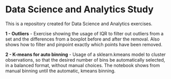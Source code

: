 # Data Science and Analytics Study
This is a repository created for Data Science and Analytics exercises.

<b>1 - Outliers</b> - Exercise showing the usage of IQR to filter out outliers from a set and the differences from a boxplot before and after the removal. Also shows how to filter and pinpoint exactly which points have been removed.

<b>2 - K-means for auto binning</b> - Usage of a sklearn.kmeans model to cluster observations, so that the desired number of bins be automatically selected, in a balanced format, without manual choices. The notebook shows from manual binning until the automatic, kmeans binning.
